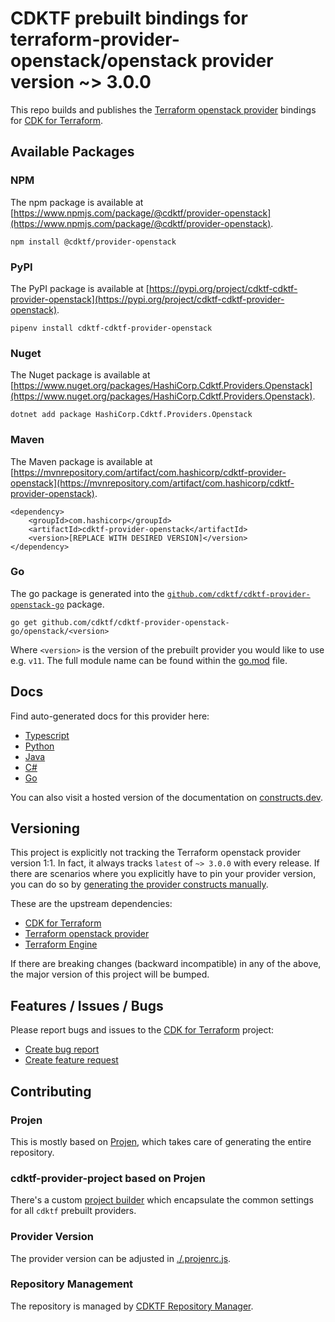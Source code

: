 # CDKTF prebuilt bindings for terraform-provider-openstack/openstack provider version ~> 3.0.0

This repo builds and publishes the [Terraform openstack provider](https://registry.terraform.io/providers/terraform-provider-openstack/openstack/3.0.0.0/docs) bindings for [CDK for Terraform](https://cdk.tf).

## Available Packages

### NPM

The npm package is available at [https://www.npmjs.com/package/@cdktf/provider-openstack](https://www.npmjs.com/package/@cdktf/provider-openstack).

`npm install @cdktf/provider-openstack`

### PyPI

The PyPI package is available at [https://pypi.org/project/cdktf-cdktf-provider-openstack](https://pypi.org/project/cdktf-cdktf-provider-openstack).

`pipenv install cdktf-cdktf-provider-openstack`

### Nuget

The Nuget package is available at [https://www.nuget.org/packages/HashiCorp.Cdktf.Providers.Openstack](https://www.nuget.org/packages/HashiCorp.Cdktf.Providers.Openstack).

`dotnet add package HashiCorp.Cdktf.Providers.Openstack`

### Maven

The Maven package is available at [https://mvnrepository.com/artifact/com.hashicorp/cdktf-provider-openstack](https://mvnrepository.com/artifact/com.hashicorp/cdktf-provider-openstack).

```
<dependency>
    <groupId>com.hashicorp</groupId>
    <artifactId>cdktf-provider-openstack</artifactId>
    <version>[REPLACE WITH DESIRED VERSION]</version>
</dependency>
```

### Go

The go package is generated into the [`github.com/cdktf/cdktf-provider-openstack-go`](https://github.com/cdktf/cdktf-provider-openstack-go) package.

`go get github.com/cdktf/cdktf-provider-openstack-go/openstack/<version>`

Where `<version>` is the version of the prebuilt provider you would like to use e.g. `v11`. The full module name can be found
within the [go.mod](https://github.com/cdktf/cdktf-provider-openstack-go/blob/main/openstack/go.mod#L1) file.

## Docs

Find auto-generated docs for this provider here:

* [Typescript](./docs/API.typescript.md)
* [Python](./docs/API.python.md)
* [Java](./docs/API.java.md)
* [C#](./docs/API.csharp.md)
* [Go](./docs/API.go.md)

You can also visit a hosted version of the documentation on [constructs.dev](https://constructs.dev/packages/@cdktf/provider-openstack).

## Versioning

This project is explicitly not tracking the Terraform openstack provider version 1:1. In fact, it always tracks `latest` of `~> 3.0.0` with every release. If there are scenarios where you explicitly have to pin your provider version, you can do so by [generating the provider constructs manually](https://cdk.tf/imports).

These are the upstream dependencies:

* [CDK for Terraform](https://cdk.tf)
* [Terraform openstack provider](https://registry.terraform.io/providers/terraform-provider-openstack/openstack/3.0.0.0)
* [Terraform Engine](https://terraform.io)

If there are breaking changes (backward incompatible) in any of the above, the major version of this project will be bumped.

## Features / Issues / Bugs

Please report bugs and issues to the [CDK for Terraform](https://cdk.tf) project:

* [Create bug report](https://cdk.tf/bug)
* [Create feature request](https://cdk.tf/feature)

## Contributing

### Projen

This is mostly based on [Projen](https://github.com/projen/projen), which takes care of generating the entire repository.

### cdktf-provider-project based on Projen

There's a custom [project builder](https://github.com/cdktf/cdktf-provider-project) which encapsulate the common settings for all `cdktf` prebuilt providers.

### Provider Version

The provider version can be adjusted in [./.projenrc.js](./.projenrc.js).

### Repository Management

The repository is managed by [CDKTF Repository Manager](https://github.com/cdktf/cdktf-repository-manager/).

